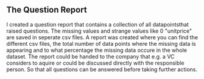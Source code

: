 ## The Question Report
I created a question report that contains a collection of all datapointsthat raised questions. 
The missing values and strange values like 0 "unitprice" are saved in seperate csv files. 
A report was created where you can find the different csv files, the total number of data points where the missing data is appearing and  to what percentage the missing data occure in the whole dataset.
The report could be handed to the company that e.g. a VC considers to aquire or could be discussed directly with the responsible person. So that all questions can be answered before taking further actions.
